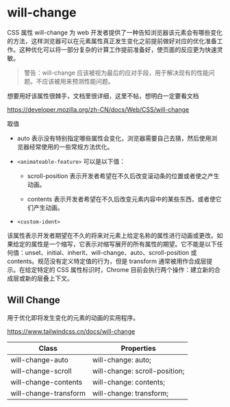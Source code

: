 # will-change

CSS 属性 will-change 为 web 开发者提供了一种告知浏览器该元素会有哪些变化的方法，这样浏览器可以在元素属性真正发生变化之前提前做好对应的优化准备工作。这种优化可以将一部分复杂的计算工作提前准备好，使页面的反应更为快速灵敏。

> 警告：will-change 应该被视为最后的应对手段，用于解决现有的性能问题。不应该被用来预测性能问题。

想要用好该属性很棘手，文档里很详细，这里不帖，想明白一定要看文档

<https://developer.mozilla.org/zh-CN/docs/Web/CSS/will-change>

取值

- auto 表示没有特别指定哪些属性会变化，浏览器需要自己去猜，然后使用浏览器经常使用的一些常规方法优化。

- `<animateable-feature>` 可以是以下值：

  - scroll-position 表示开发者希望在不久后改变滚动条的位置或者使之产生动画。

  - contents 表示开发者希望在不久后改变元素内容中的某些东西，或者使它们产生动画。

- `<custom-ident>`

该属性表示开发者期望在不久的将来对元素上给定名称的属性进行动画或更改。如果给定的属性是一个缩写，它表示对缩写展开的所有属性的期望。它不能是以下任何值：unset、initial、inherit、will-change、auto、scroll-position 或 contents。规范没有定义特定值的行为，但是 transform 通常被用作合成层提示。在给定特定的 CSS 属性标识时，Chrome 目前会执行两个操作：建立新的合成层或新的层叠上下文。

## Will Change

用于优化即将发生变化的元素的动画的实用程序。

<https://www.tailwindcss.cn/docs/will-change>

| Class                 | Properties                    |
| --------------------- | ----------------------------- |
| will-change-auto      | will-change: auto;            |
| will-change-scroll    | will-change: scroll-position; |
| will-change-contents  | will-change: contents;        |
| will-change-transform | will-change: transform;       |
